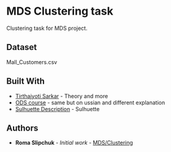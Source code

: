 # MDS Clustering task

Clustering task for MDS project.

## Dataset
Mall_Customers.csv


## Built With

* [Tirthajyoti Sarkar](https://github.com/tirthajyoti/Machine-Learning-with-Python) - Theory and more
* [ODS course](https://habr.com/en/company/ods/blog/325654/) - same but on ussian and different explanation
* [Sulhuette Description](https://itnan.ru/post.php?c=1&p=467745) - Sulhuette

## Authors

* **Roma Slipchuk** - *Initial work* - [MDS/Clustering](https://github.com/romanslipchuk/MDS/tree/master/Clustering)

